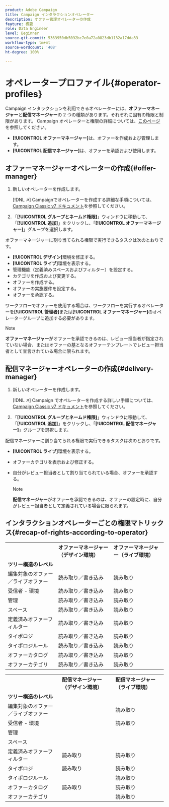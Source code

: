 ```yaml
---
product: Adobe Campaign
title: Campaign インタラクションオペレーター
description: オファー管理オペレーターの作成
feature: 概要
role: Data Engineer
level: Beginner
source-git-commit: 5363950db5092bc7e0a72a0823db1132a17dda33
workflow-type: tm+mt
source-wordcount: '408'
ht-degree: 100%

---
```



# オペレータープロファイル{#operator-profiles}

Campaign インタラクションを利用できるオペレーターには、**オファーマネージャー**&#x200B;と&#x200B;**配信マネージャー**&#x200B;の 2 つの種類があります。それぞれに固有の権限と制限があります。 Campaign オペレーターと権限の詳細については、[このページ](../start/permissions.md)を参照してください。

* **[!UICONTROL オファーマネージャー]**&#x200B;は、オファーを作成および管理します。
* **[!UICONTROL 配信マネージャー]**&#x200B;は、オファーを承認および使用します。

## オファーマネージャーオペレーターの作成{#offer-manager}

1. 新しいオペレーターを作成します。

   [!DNL :arrow_upper_right:] Campaignでオペレーターを作成する詳細な手順については、[Campaign Classic v7 ドキュメント](https://experienceleague.adobe.com/docs/campaign-classic/using/getting-started/permissions/access-management-operators.html?lang=ja)を参照してください。

1. 「**[!UICONTROL グループとネームド権限]**」ウィンドウに移動して、「**[!UICONTROL 追加]**」をクリックし、「**[!UICONTROL オファーマネージャー]**」グループを選択します。

オファーマネージャーに割り当てられる権限で実行できるタスクは次のとおりです。

* **[!UICONTROL デザイン]**&#x200B;環境を修正する。
* **[!UICONTROL ライブ]**&#x200B;環境を表示する。
* 管理機能（定義済みスペースおよびフィルター）を設定する。
* カテゴリを作成および変更する。
* オファーを作成する。
* オファーの実施要件を設定する。
* オファーを承認する。

ワークフローでオファーを使用する場合は、ワークフローを実行するオペレーターを&#x200B;**[!UICONTROL 管理者]**&#x200B;または&#x200B;**[!UICONTROL オファーマネージャー]**&#x200B;のオペレーターグループに追加する必要があります。

>[!NOTE]
>
>**オファーマネージャー**&#x200B;がオファーを承認できるのは、レビュー担当者が指定されていない場合、またはオファーの基となるオファーテンプレートでレビュー担当者として宣言されている場合に限られます。

## 配信マネージャーオペレーターの作成{#delivery-manager}

1. 新しいオペレーターを作成します。

   [!DNL :arrow_upper_right:] Campaign でオペレーターを作成する詳しい手順については、[Campaign Classic v7 ドキュメント](https://experienceleague.adobe.com/docs/campaign-classic/using/getting-started/permissions/access-management-operators.html)を参照してください。

1. 「**[!UICONTROL グループとネームド権限]**」ウィンドウに移動して、「**[!UICONTROL 追加]**」をクリックし、「**[!UICONTROL 配信マネージャー]**」グループを選択します。

配信マネージャーに割り当てられる権限で実行できるタスクは次のとおりです。

* **[!UICONTROL ライブ]**&#x200B;環境を表示する。
* オファーカテゴリを表示および修正する。
* 自分がレビュー担当者として割り当てられている場合、オファーを承認する。

   >[!NOTE]
   >
   >**配信マネージャー**&#x200B;がオファーを承認できるのは、オファーの設定時に、自分がレビュー担当者として定義されている場合に限られます。

## インタラクションオペレーターごとの権限マトリックス{#recap-of-rights-according-to-operator}

<table> 
 <tbody> 
  <tr> 
   <td> </td> 
   <td> <strong>オファーマネージャー（デザイン環境）</strong><br /> </td> 
   <td> <strong>オファーマネージャー（ライブ環境）</strong><br /> </td> 
  </tr> 
  <tr> 
   <td> <strong>ツリー構造のレベル</strong><br /> </td> 
   <td> </td> 
   <td> </td> 
  </tr> 
  <tr> 
   <td> 編集対象のオファー／ライブオファー<br /> </td> 
   <td> 読み取り／書き込み<br /> </td> 
   <td> 読み取り<br /> </td> 
  </tr> 
  <tr> 
   <td> 受信者 - 環境<br /> </td> 
   <td> 読み取り／書き込み<br /> </td> 
   <td> 読み取り<br /> </td> 
  </tr> 
  <tr> 
   <td> 管理<br /> </td> 
   <td> 読み取り／書き込み<br /> </td> 
   <td> 読み取り<br /> </td> 
  </tr> 
  <tr> 
   <td> スペース<br /> </td> 
   <td> 読み取り／書き込み<br /> </td> 
   <td> 読み取り<br /> </td> 
  </tr> 
  <tr> 
   <td> 定義済みオファーフィルター<br /> </td> 
   <td> 読み取り／書き込み<br /> </td> 
   <td> 読み取り<br /> </td> 
  </tr> 
  <tr> 
   <td> タイポロジ<br /> </td> 
   <td> 読み取り／書き込み<br /> </td> 
   <td> 読み取り<br /> </td> 
  </tr> 
  <tr> 
   <td> タイポロジルール<br /> </td> 
   <td> 読み取り／書き込み<br /> </td> 
   <td> 読み取り<br /> </td> 
  </tr> 
  <tr> 
   <td> オファーカタログ<br /> </td> 
   <td> 読み取り／書き込み<br /> </td> 
   <td> 読み取り<br /> </td> 
  </tr> 
  <tr> 
   <td> オファーカテゴリ<br /> </td> 
   <td> 読み取り／書き込み<br /> </td> 
   <td> 読み取り<br /> </td> 
  </tr> 
 </tbody> 
</table>

<table> 
 <tbody> 
  <tr> 
   <td> </td> 
   <td> <strong>配信マネージャー（デザイン環境）</strong><br /> </td> 
   <td> <strong>配信マネージャー（ライブ環境）</strong><br /> </td> 
  </tr> 
  <tr> 
   <td> <strong>ツリー構造のレベル</strong><br /> </td> 
   <td> </td> 
   <td> </td> 
  </tr> 
  <tr> 
   <td> 編集対象のオファー／ライブオファー<br /> </td> 
   <td> </td> 
   <td> 読み取り<br /> </td> 
  </tr> 
  <tr> 
   <td> 受信者 - 環境<br /> </td> 
   <td> </td> 
   <td> 読み取り<br /> </td> 
  </tr> 
  <tr> 
   <td> 管理<br /> </td> 
   <td> </td> 
   <td> </td> 
  </tr> 
  <tr> 
   <td> スペース<br /> </td> 
   <td> </td> 
   <td> </td> 
  </tr> 
  <tr> 
   <td> 定義済みオファーフィルター<br /> </td> 
   <td> 読み取り<br /> </td> 
   <td> 読み取り<br /> </td> 
  </tr> 
  <tr> 
   <td> タイポロジ<br /> </td> 
   <td> 読み取り<br /> </td> 
   <td> 読み取り<br /> </td> 
  </tr> 
  <tr> 
   <td> タイポロジルール<br /> </td> 
   <td> </td> 
   <td> 読み取り<br /> </td> 
  </tr> 
  <tr> 
   <td> オファーカタログ<br /> </td> 
   <td> 読み取り<br /> </td> 
   <td> 読み取り<br /> </td> 
  </tr> 
  <tr> 
   <td> オファーカテゴリ<br /> </td> 
   <td> </td> 
   <td> 読み取り<br /> </td> 
  </tr> 
 </tbody> 
</table>
